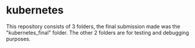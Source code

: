 # kubernetes

This repository consists of 3 folders, the final submission made was the "kubernetes_final" folder. The other 2 folders are for testing and debugging purposes.
